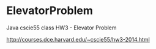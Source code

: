 # ElevatorProblem
Java cscie55 class HW3 - Elevator Problem

http://courses.dce.harvard.edu/~cscie55/hw3-2014.html
